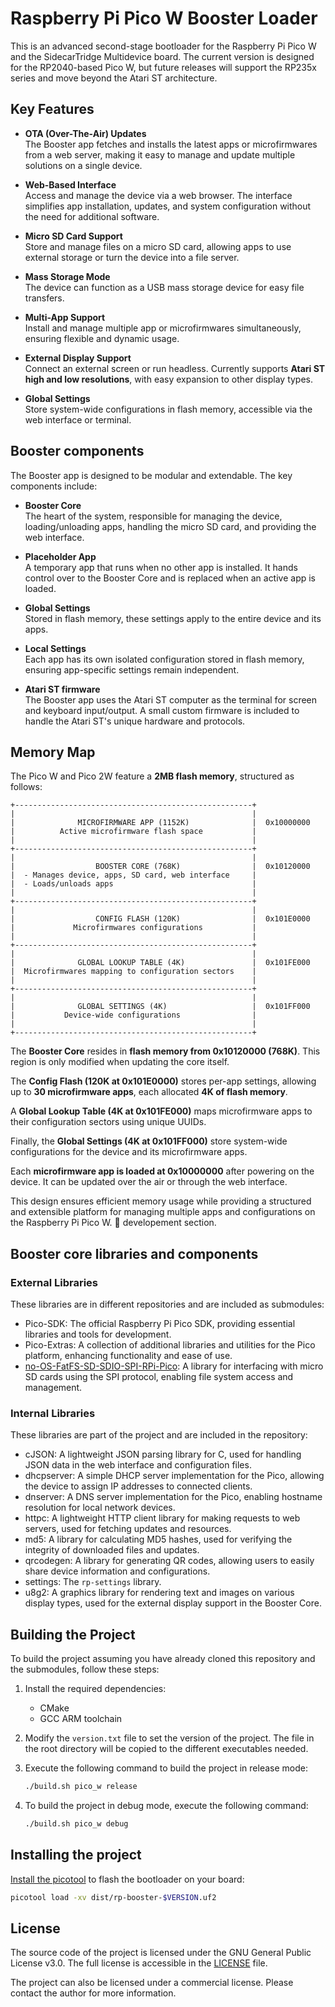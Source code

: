 # Raspberry Pi Pico W Booster Loader  

This is an advanced second-stage bootloader for the Raspberry Pi Pico W and the SidecarTridge Multidevice board. The current version is designed for the RP2040-based Pico W, but future releases will support the RP235x series and move beyond the Atari ST architecture.  

## Key Features  

- **OTA (Over-The-Air) Updates**  
  The Booster app fetches and installs the latest apps or microfirmwares from a web server, making it easy to manage and update multiple solutions on a single device.  

- **Web-Based Interface**  
  Access and manage the device via a web browser. The interface simplifies app installation, updates, and system configuration without the need for additional software.  

- **Micro SD Card Support**  
  Store and manage files on a micro SD card, allowing apps to use external storage or turn the device into a file server.  

- **Mass Storage Mode**  
  The device can function as a USB mass storage device for easy file transfers.  

- **Multi-App Support**  
  Install and manage multiple app or microfirmwares simultaneously, ensuring flexible and dynamic usage.  

- **External Display Support**  
  Connect an external screen or run headless. Currently supports **Atari ST high and low resolutions**, with easy expansion to other display types.  

- **Global Settings**  
  Store system-wide configurations in flash memory, accessible via the web interface or terminal.  

## Booster components  

The Booster app is designed to be modular and extendable. The key components include:  

- **Booster Core**  
  The heart of the system, responsible for managing the device, loading/unloading apps, handling the micro SD card, and providing the web interface.  

- **Placeholder App**  
  A temporary app that runs when no other app is installed. It hands control over to the Booster Core and is replaced when an active app is loaded.  

- **Global Settings**  
  Stored in flash memory, these settings apply to the entire device and its apps.  

- **Local Settings**  
  Each app has its own isolated configuration stored in flash memory, ensuring app-specific settings remain independent.

- **Atari ST firmware**  
  The Booster app uses the Atari ST computer as the terminal for screen and keyboard input/output. A small custom firmware is included to handle the Atari ST's unique hardware and protocols.

## Memory Map  

The Pico W and Pico 2W feature a **2MB flash memory**, structured as follows:  

```plaintext
+-----------------------------------------------------+
|                                                     |
|              MICROFIRMWARE APP (1152K)              |  0x10000000
|          Active microfirmware flash space           |
|                                                     |
+-----------------------------------------------------+
|                                                     |
|                  BOOSTER CORE (768K)                |  0x10120000
|  - Manages device, apps, SD card, web interface     |
|  - Loads/unloads apps                               |
|                                                     |
+-----------------------------------------------------+
|                                                     |
|                  CONFIG FLASH (120K)                |  0x101E0000
|             Microfirmwares configurations           |
|                                                     |
+-----------------------------------------------------+
|                                                     |
|              GLOBAL LOOKUP TABLE (4K)               |  0x101FE000
|  Microfirmwares mapping to configuration sectors    |
|                                                     |
+-----------------------------------------------------+
|                                                     |
|              GLOBAL SETTINGS (4K)                   |  0x101FF000
|           Device-wide configurations                |
|                                                     |
+-----------------------------------------------------+
```

The **Booster Core** resides in **flash memory from 0x10120000 (768K)**. This region is only modified when updating the core itself.  

The **Config Flash (120K at 0x101E0000)** stores per-app settings, allowing up to **30 microfirmware apps**, each allocated **4K of flash memory**.  

A **Global Lookup Table (4K at 0x101FE000)** maps microfirmware apps to their configuration sectors using unique UUIDs.  

Finally, the **Global Settings (4K at 0x101FF000)** store system-wide configurations for the device and its microfirmware apps.  

Each **microfirmware app is loaded at 0x10000000** after powering on the device. It can be updated over the air or through the web interface.  

This design ensures efficient memory usage while providing a structured and extensible platform for managing multiple apps and configurations on the Raspberry Pi Pico W. 🚀 developement section.  

## Booster core libraries and components  

### External Libraries  

These libraries are in different repositories and are included as submodules:  

- Pico-SDK: The official Raspberry Pi Pico SDK, providing essential libraries and tools for development.
- Pico-Extras: A collection of additional libraries and utilities for the Pico platform, enhancing functionality and ease of use.
- [no-OS-FatFS-SD-SDIO-SPI-RPi-Pico](https://github.com/carlk3/no-OS-FatFS-SD-SDIO-SPI-RPi-Pico): A library for interfacing with micro SD cards using the SPI protocol, enabling file system access and management.

### Internal Libraries  

These libraries are part of the project and are included in the repository:  

- cJSON: A lightweight JSON parsing library for C, used for handling JSON data in the web interface and configuration files.
- dhcpserver: A simple DHCP server implementation for the Pico, allowing the device to assign IP addresses to connected clients.
- dnserver: A DNS server implementation for the Pico, enabling hostname resolution for local network devices.
- httpc: A lightweight HTTP client library for making requests to web servers, used for fetching updates and resources.
- md5: A library for calculating MD5 hashes, used for verifying the integrity of downloaded files and updates.
- qrcodegen: A library for generating QR codes, allowing users to easily share device information and configurations.
- settings: The `rp-settings` library.
- u8g2: A graphics library for rendering text and images on various display types, used for the external display support in the Booster Core.

## Building the Project  

To build the project assuming you have already cloned this repository and the submodules, follow these steps:  

1. Install the required dependencies:
   - CMake
   - GCC ARM toolchain

2. Modify the `version.txt` file to set the version of the project. The file in the root directory will be copied to the different executables needed.  

3. Execute the following command to build the project in release mode:
   ```bash
   ./build.sh pico_w release 
   ```

4. To build the project in debug mode, execute the following command:
   ```bash
   ./build.sh pico_w debug 
   ```

## Installing the project  

[Install the picotool](https://github.com/raspberrypi/picotool) to flash the bootloader on your board:
```bash
picotool load -xv dist/rp-booster-$VERSION.uf2
```

## License

The source code of the project is licensed under the GNU General Public License v3.0. The full license is accessible in the [LICENSE](LICENSE) file. 

The project can also be licensed under a commercial license. Please contact the author for more information.